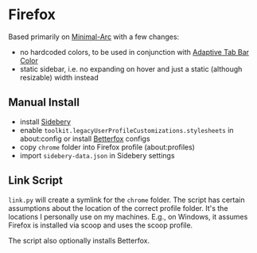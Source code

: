 # Firefox

Based primarily on [Minimal-Arc](https://github.com/zayihu/Minimal-Arc) with a few changes:
- no hardcoded colors, to be used in conjunction with [Adaptive Tab Bar Color](https://addons.mozilla.org/en-US/firefox/addon/adaptive-tab-bar-colour/)
- static sidebar, i.e. no expanding on hover and just a static (although resizable) width instead

## Manual Install

- install [Sidebery](https://addons.mozilla.org/en-US/firefox/addon/sidebery/)
- enable `toolkit.legacyUserProfileCustomizations.stylesheets` in about:config or install [Betterfox](https://github.com/yokoffing/Betterfox) configs
- copy `chrome` folder into Firefox profile (about:profiles)
- import `sidebery-data.json` in Sidebery settings

## Link Script

`link.py` will create a symlink for the `chrome` folder. The script has certain assumptions about the location of the correct profile folder. It's the locations I personally use on my machines. E.g., on Windows, it assumes Firefox is installed via scoop and uses the scoop profile.

The script also optionally installs Betterfox.
